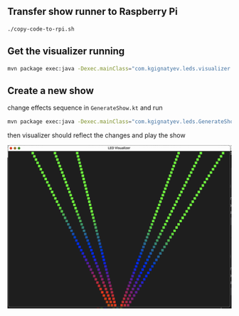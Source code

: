 Transfer show runner to Raspberry Pi
---

```bash
./copy-code-to-rpi.sh
```


Get the visualizer running
---

```bash
mvn package exec:java -Dexec.mainClass="com.kgignatyev.leds.visualizer.PlayShowKt"
```

Create a new show
---
change effects sequence in `GenerateShow.kt` and run
```bash
mvn package exec:java -Dexec.mainClass="com.kgignatyev.leds.GenerateShowKt"
```

then visualizer should reflect the changes and play the show

![visualizer](docs/visualizer.png)
